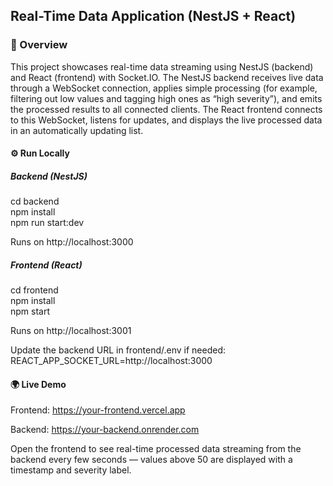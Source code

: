 <h2> Real-Time Data Application (NestJS + React)</h2> 
<h3>📘 Overview</h3>

This project showcases real-time data streaming using NestJS (backend) and React (frontend) with Socket.IO.
The NestJS backend receives live data through a WebSocket connection, applies simple processing (for example, filtering out low values and tagging high ones as “high severity”), and emits the processed results to all connected clients.
The React frontend connects to this WebSocket, listens for updates, and displays the live processed data in an automatically updating list.

<h4>⚙️ Run Locally</h4>
<h5>Backend (NestJS)</h5>
cd backend<br>
npm install<br>
npm run start:dev<br>


Runs on http://localhost:3000

<h5>Frontend (React)</h5>
cd frontend<br>
npm install<br>
npm start<br>


Runs on http://localhost:3001

Update the backend URL in frontend/.env if needed:
REACT_APP_SOCKET_URL=http://localhost:3000

<h4>🌍 Live Demo</h4>

Frontend: https://your-frontend.vercel.app

Backend: https://your-backend.onrender.com

Open the frontend to see real-time processed data streaming from the backend every few seconds — values above 50 are displayed with a timestamp and severity label.